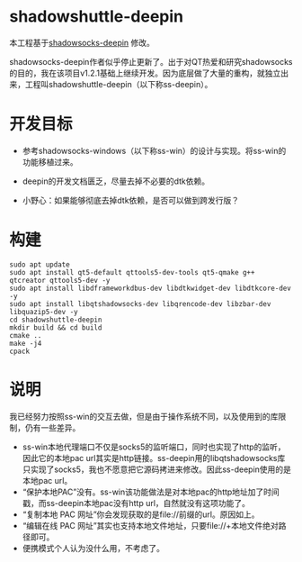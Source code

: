 # shadowshuttle-deepin
本工程基于[shadowsocks-deepin](https://github.com/lolimay/shadowsocks-deepin) 修改。

shadowsocks-deepin作者似乎停止更新了。出于对QT热爱和研究shadowsocks的目的，我在该项目v1.2.1基础上继续开发。因为底层做了大量的重构，就独立出来，工程叫shadowshuttle-deepin（以下称ss-deepin）。



# 开发目标

- 参考shadowsocks-windows（以下称ss-win）的设计与实现。将ss-win的功能移植过来。

- deepin的开发文档匮乏，尽量去掉不必要的dtk依赖。

- 小野心：如果能够彻底去掉dtk依赖，是否可以做到跨发行版？



# 构建

````
sudo apt update
sudo apt install qt5-default qttools5-dev-tools qt5-qmake g++ qtcreator qttools5-dev -y
sudo apt install libdframeworkdbus-dev libdtkwidget-dev libdtkcore-dev -y
sudo apt install libqtshadowsocks-dev libqrencode-dev libzbar-dev libquazip5-dev -y
cd shadowshuttle-deepin
mkdir build && cd build
cmake ..
make -j4
cpack
````

# 说明

我已经努力按照ss-win的交互去做，但是由于操作系统不同，以及使用到的库限制，仍有一些差异。

- ss-win本地代理端口不仅是socks5的监听端口，同时也实现了http的监听，因此它的本地pac url其实是http链接。ss-deepin用的libqtshadowsocks库只实现了socks5，我也不愿意把它源码拷进来修改。因此ss-deepin使用的是本地pac url。
- “保护本地PAC”没有。ss-win该功能做法是对本地pac的http地址加了时间戳，而ss-deepin本地pac没有http url，自然就没有这项功能了。
- “复制本地 PAC 网址”你会发现获取的是file://前缀的url。原因如上。
- “编辑在线 PAC 网址”其实也支持本地文件地址，只要file://+本地文件绝对路径即可。
- 便携模式个人认为没什么用，不考虑了。

